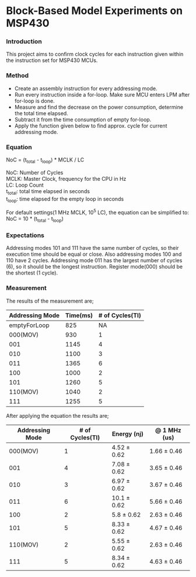# Block-Based Model Experiments on MSP430

### Introduction

This project aims to confirm clock cycles for each instruction given within the
instruction set for MSP430 MCUs.

### Method

- Create an assembly instruction for every addressing mode.
- Run every instruction inside a for-loop. Make sure MCU enters LPM after
  for-loop is done.
- Measure and find the decrease on the power consumption, determine the total
  time elapsed.
- Subtract it from the time consumption of empty for-loop.
- Apply the function given below to find approx. cycle for current addressing
  mode.

### Equation

NoC = (t<sub>total</sub> - t<sub>loop</sub>) * MCLK / LC

NoC: Number of Cycles   
MCLK: Master Clock, frequency for the CPU in Hz   
LC: Loop Count  
t<sub>total</sub>: total time elapsed in seconds  
t<sub>loop</sub>: time elapsed for the empty loop in seconds

For default settings(1 MHz MCLK, 10<sup>5</sup> LC), the equation can be
simplified to:  
NoC = 10 * (t<sub>total</sub> - t<sub>loop</sub>)

### Expectations

Addressing modes 101 and 111 have the same number of cycles, so their execution
time should be equal or close. Also addressing modes 100 and 110 have 2 cycles.
Addressing mode 011 has the largest number of cycles (6), so it should be the
longest instruction. Register mode(000) should be the shortest (1 cycle).

### Measurement

The results of the measurement are;

|Addressing Mode    |Time(ms)   |# of Cycles(TI)|
|-------------------|-----------|---------------|
|emptyForLoop       |825        |NA             |
|000(MOV)           |930        |1              |
|001                |1145       |4              |
|010                |1100       |3              |     
|011                |1365       |6              |
|100                |1000       |2              |
|101                |1260       |5              |
|110(MOV)           |1040       |2              |
|111                |1255       |5              |

After applying the equation the results are;

|Addressing Mode    |# of Cycles(TI)    |Energy (nj)            | @ 1 MHz (us)
|-------------------|------------------ |---------------------  | -------------------------- 
|000(MOV)           |1                  |4.52 &pm; 0.62         | 1.66 &pm; 0.46
|001                |4                  |7.08 &pm; 0.62         | 3.65 &pm; 0.46
|010                |3                  |6.97 &pm; 0.62         | 3.67 &pm; 0.46
|011                |6                  |10.1 &pm; 0.62         | 5.66 &pm; 0.46
|100                |2                  |5.8 &pm; 0.62          | 2.63 &pm; 0.46
|101                |5                  |8.33 &pm; 0.62         | 4.67 &pm; 0.46
|110(MOV)           |2                  |5.55 &pm; 0.62         | 2.63 &pm; 0.46
|111                |5                  |8.34 &pm; 0.62         | 4.63 &pm; 0.46